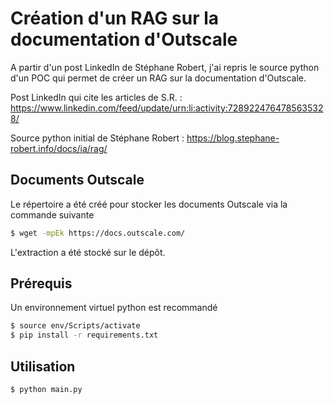 # Création d'un RAG sur la documentation d'Outscale

A partir d'un post LinkedIn de Stéphane Robert, j'ai repris le source python d'un POC qui permet de créer un RAG sur la documentation d'Outscale.

Post LinkedIn qui cite les articles de S.R. : https://www.linkedin.com/feed/update/urn:li:activity:7289224764785635328/

Source python initial de Stéphane Robert : https://blog.stephane-robert.info/docs/ia/rag/

## Documents Outscale

Le répertoire a été créé pour stocker les documents Outscale via la commande suivante

```bash
$ wget -mpEk https://docs.outscale.com/
```

L'extraction a été stocké sur le dépôt.

## Prérequis

Un environnement virtuel python est recommandé

```bash
$ source env/Scripts/activate
$ pip install -r requirements.txt
```

## Utilisation

```bash
$ python main.py
```
